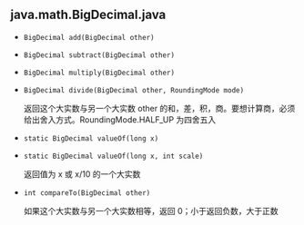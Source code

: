 ## java.math.BigDecimal.java

* `BigDecimal add(BigDecimal other)`

* `BigDecimal subtract(BigDecimal other)`

* `BigDecimal multiply(BigDecimal other)`

* `BigDecimal divide(BigDecimal other, RoundingMode mode)`

  返回这个大实数与另一个大实数 other 的和，差，积，商。要想计算商，必须给出舍入方式。RoundingMode.HALF_UP 为四舍五入

* `static BigDecimal valueOf(long x)`

* `static BigDecimal valueOf(long x, int scale)`

  返回值为 x 或 x/10 的一个大实数

* `int compareTo(BigDecimal other)`

  如果这个大实数与另一个大实数相等，返回 0；小于返回负数，大于正数

